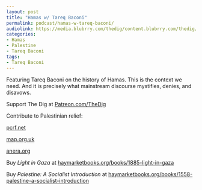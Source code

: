 ```yaml
---
layout: post
title: "Hamas w/ Tareq Baconi"
permalink: podcast/hamas-w-tareq-baconi/
audiolink: https://media.blubrry.com/thedig/content.blubrry.com/thedig/The_Dig-EP_422-Baconi.mp3
categories:
- Hamas
- Palestine
- Tareq Baconi
tags:
- Tareq Baconi
---
```


Featuring Tareq Baconi on the history of Hamas. This is the context we need. And it is precisely what mainstream discourse mystifies, denies, and disavows.

Support The Dig at [Patreon.com/TheDig](http://Patreon.com/TheDig)

Contribute to Palestinian relief:  

[pcrf.net](http://pcrf.net)  

[map.org.uk](http://map.org.uk)  

[anera.org](http://anera.org)

Buy *Light in Gaza* at [haymarketbooks.org/books/1885-light-in-gaza](http://haymarketbooks.org/books/1885-light-in-gaza)  

Buy *Palestine: A Socialist Introduction* at [haymarketbooks.org/books/1558-palestine-a-socialist-introduction](http://haymarketbooks.org/books/1558-palestine-a-socialist-introduction)

